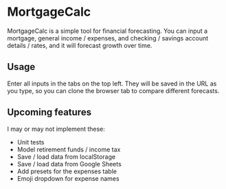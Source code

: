 # MortgageCalc

MortgageCalc is a simple tool for financial forecasting.  You can input a mortgage, general income / expenses, and checking / savings account details / rates, and it will forecast growth over time.

## Usage

Enter all inputs in the tabs on the top left.  They will be saved in the URL as you type, so you can clone the browser tab to compare different forecasts.

## Upcoming features

I may or may not implement these:

 - Unit tests
 - Model retirement funds / income tax
 - Save / load data from localStorage
 - Save / load data from Google Sheets
 - Add presets for the expenses table
 - Emoji dropdown for expense names